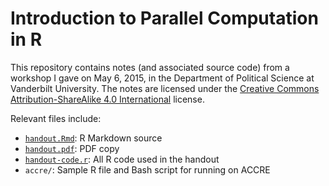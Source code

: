 # Introduction to Parallel Computation in R

This repository contains notes (and associated source code) from a workshop I gave on May 6, 2015, in the Department of Political Science at Vanderbilt University.  The notes are licensed under the [Creative Commons Attribution-ShareAlike 4.0 International](http://creativecommons.org/licenses/by-sa/4.0/) license.

Relevant files include:

* [`handout.Rmd`](handout.Rmd): R Markdown source
* [`handout.pdf`](handout.pdf?raw=true): PDF copy
* [`handout-code.r`](handout-code.r): All R code used in the handout
* `accre/`: Sample R file and Bash script for running on ACCRE
